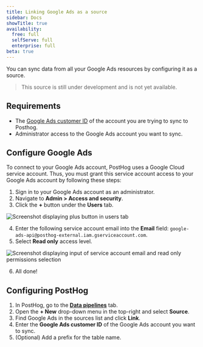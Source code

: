 ```yaml
---
title: Linking Google Ads as a source
sidebar: Docs
showTitle: true
availability:
  free: full
  selfServe: full
  enterprise: full
beta: true
---
```


You can sync data from all your Google Ads resources by configuring it as a source.

> This source is still under development and is not yet available.

## Requirements
- The [Google Ads customer ID](https://support.google.com/google-ads/answer/1704344) of the account you are trying to sync to Posthog.
- Administrator access to the Google Ads account you want to sync.

## Configure Google Ads

To connect to your Google Ads account, PostHog uses a Google Cloud service account. Thus, you must grant this service account access to your Google Ads account by following these steps:

1. Sign in to your Google Ads account as an administrator.
2. Navigate to **Admin > Access and security**.
3. Click the **+** button under the **Users** tab.

![Screenshot displaying plus button in users tab](https://res.cloudinary.com/dmukukwp6/image/upload/Google_Ads_Screenshot_Plus_a012c89aa6.png)

4. Enter the following service account email into the **Email** field: `google-ads-api@posthog-external.iam.gserviceaccount.com`.
5. Select **Read only** access level.

![Screenshot displaying input of service account email and read only permissions selection](https://res.cloudinary.com/dmukukwp6/image/upload/Google_Ads_Screenshot_Invite_90767abd60.png)

6. All done!

## Configuring PostHog

1. In PostHog, go to the **[Data pipelines](https://us.posthog.com/pipeline/sources)** tab.
2. Open the **+ New** drop-down menu in the top-right and select **Source**.
3. Find Google Ads in the sources list and click **Link**.
4. Enter the **Google Ads customer ID** of the Google Ads account you want to sync.
5. (Optional) Add a prefix for the table name.
